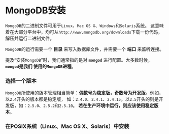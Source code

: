 MongoDB安装
==================================================================
`MongoDB`的二进制文件可用于`Linux`、`Mac OS X`、`Windows`和`Solaris`系统。
这意味着在大部分平台中，均可从`http://www.mongodb.org/downloads`下载一份代码，
解压并运行二进制文件。

`MongoDB`的运行需要一个 **目录** 来写入数据库文件，并需要一个 **端口** 来监听连接。

提及“安装`MongoDB`”时，我们通常指的是对 **`mongod`** 进行配置。大多数时候，**`mongod`是我们
使用的`MongoDB`进程**。

### 选择一个版本
`MongoDB`所使用的版本管理相当简单：**偶数号为稳定版，奇数号为开发版**。例如，以`2.4`开头的版本都是稳定版，
如：`2.4.0`、`2.4.1`、`2.4.15`。以`2.5`开头的则是开发版，如：`2.5.0`、`2.5.2`和`2.5.10`。
**若在生产环境中运行，则应该使用稳定版本**。

### 在POSIX系统（Linux、Mac OS X、Solaris）中安装



